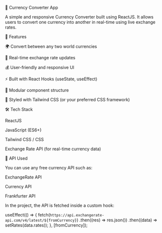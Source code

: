 💱 Currency Converter App

A simple and responsive Currency Converter built using ReactJS.
It allows users to convert one currency into another in real-time using live exchange rates.

🚀 Features

🌍 Convert between any two world currencies

🔄 Real-time exchange rate updates

💰 User-friendly and responsive UI

⚡ Built with React Hooks (useState, useEffect)

🧩 Modular component structure

🎨 Styled with Tailwind CSS (or your preferred CSS framework)

🛠️ Tech Stack

ReactJS

JavaScript (ES6+)

Tailwind CSS / CSS

Exchange Rate API (for real-time currency data)

🔧 API Used

You can use any free currency API such as:

ExchangeRate API

Currency API

Frankfurter API

In the project, the API is fetched inside a custom hook:

useEffect(() => {
  fetch(`https://api.exchangerate-api.com/v4/latest/${fromCurrency}`)
    .then((res) => res.json())
    .then((data) => setRates(data.rates));
}, [fromCurrency]);



